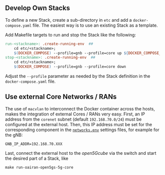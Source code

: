 ## Develop Own Stacks
To define a new Stack, create a sub-directory in ``etc`` and add a ``docker-compose.yaml`` file.
The easiest way is to use an existing Stack as a template.

Add Makefile targets to run and stop the Stack like the following:
```makefile
run-<stackname>: .create-running-env  ##
    cd etc/<stackname>;                                                       \
    $(DOCKER_COMPOSE) --profile=gnb --profile=core up ${DOCKER_COMPOSE_DETACH}
stop-<stackname>: .create-running-env  ##
    cd etc/<stackname>;                                                       \
    $(DOCKER_COMPOSE) --profile=gnb --profile=core down
```
Adjust the ``--profile`` parameter as needed by the Stack definition in the ``docker-compose.yaml``
file.

## Use external Core Networks / RANs
The use of ``macvlan`` to interconnect the Docker container across the hosts, makes the integration
of external Cores / RANs very easy. First, an IP address from the ``corenet`` subnet (default
``192.168.70.0/24``) must be configured at the external host. Then, this IP address must be set for
the corresponding component in the [``networks.env``](user_guide.md#networkenv) settings files,
for example for the gNB:
```shell
GNB_IP_ADDR=192.168.70.XXX
```
Last, connect the external host to the *open5Gcube* via the switch and start the desired part
of a Stack, like
```console
make run-oairan-open5gs-5g-core
```
